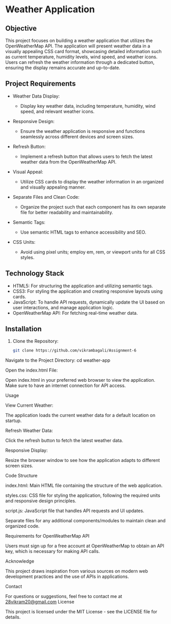 # Weather Application

## Objective

This project focuses on building a weather application that utilizes the OpenWeatherMap API. The application will present weather data in a visually appealing CSS card format, showcasing detailed information such as current temperature, humidity levels, wind speed, and weather icons. Users can refresh the weather information through a dedicated button, ensuring the display remains accurate and up-to-date.

## Project Requirements

- Weather Data Display: 
  - Display key weather data, including temperature, humidity, wind speed, and relevant weather icons.

- Responsive Design: 
  - Ensure the weather application is responsive and functions seamlessly across different devices and screen sizes.

- Refresh Button: 
  - Implement a refresh button that allows users to fetch the latest weather data from the OpenWeatherMap API.

- Visual Appeal: 
  - Utilize CSS cards to display the weather information in an organized and visually appealing manner.

- Separate Files and Clean Code: 
  - Organize the project such that each component has its own separate file for better readability and maintainability.

- Semantic Tags: 
  - Use semantic HTML tags to enhance accessibility and SEO.

- CSS Units: 
  - Avoid using pixel units; employ em, rem, or viewport units for all CSS styles.

## Technology Stack

- HTML5: For structuring the application and utilizing semantic tags.
- CSS3: For styling the application and creating responsive layouts using cards.
- JavaScript: To handle API requests, dynamically update the UI based on user interactions, and manage application logic.
- OpenWeatherMap API: For fetching real-time weather data.

## Installation

1. Clone the Repository:
   ```bash
   git clone https://github.com/vikrambagali/Assignment-6

Navigate to the Project Directory:
cd weather-app

Open the index.html File:

Open index.html in your preferred web browser to view the application. Make sure to have an internet connection for API access.




Usage


View Current Weather:

The application loads the current weather data for a default location on startup.



Refresh Weather Data:

Click the refresh button to fetch the latest weather data.



Responsive Display:

Resize the browser window to see how the application adapts to different screen sizes.




Code Structure


index.html: Main HTML file containing the structure of the web application.

styles.css: CSS file for styling the application, following the required units and responsive design principles.

script.js: JavaScript file that handles API requests and UI updates.

Separate files for any additional components/modules to maintain clean and organized code.


Requirements for OpenWeatherMap API


Users must sign up for a free account at OpenWeatherMap to obtain an API key, which is necessary for making API calls.


Acknowledge


This project draws inspiration from various sources on modern web development practices and the use of APIs in applications.


Contact

For questions or suggestions, feel free to contact me at 28vikram20@gmail.com
License

This project is licensed under the MIT License - see the LICENSE file for details.
